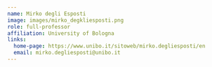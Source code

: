```yaml
---
name: Mirko degli Esposti
image: images/mirko_degkliesposti.png
role: full-professor
affiliation: University of Bologna
links:
  home-page: https://www.unibo.it/sitoweb/mirko.degliesposti/en
  email: mirko.degliesposti@unibo.it
---
```

